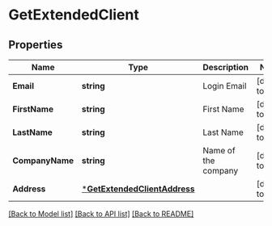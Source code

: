 # GetExtendedClient

## Properties
Name | Type | Description | Notes
------------ | ------------- | ------------- | -------------
**Email** | **string** | Login Email | [default to null]
**FirstName** | **string** | First Name | [default to null]
**LastName** | **string** | Last Name | [default to null]
**CompanyName** | **string** | Name of the company | [default to null]
**Address** | [***GetExtendedClientAddress**](GetExtendedClientAddress.md) |  | [default to null]

[[Back to Model list]](../README.md#documentation-for-models) [[Back to API list]](../README.md#documentation-for-api-endpoints) [[Back to README]](../README.md)

